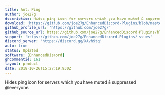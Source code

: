 ```yaml
---
title: Anti Ping
author: joe27g
description: Hides ping icon for servers which you have muted & suppressed @everyone.
download: 'https://github.com/joe27g/EnhancedDiscord-Plugins/blob/master/anti_ping.js'
github_profile_url: 'https://github.com/joe27g/'
github_source_url: https://github.com/joe27g/EnhancedDiscord-Plugins/blob/master/anti_ping.js
support: 'https://github.com/joe27g/EnhancedDiscord-Plugins/issues'
discord_server: 'https://discord.gg/XAvh9tq'
auto: true
status: Updated
software: [EnhancedDiscord]
ghcommentid: 161
layout: product
date: 2018-10-26T15:27:19.930Z
---
```

Hides ping icon for servers which you have muted & suppressed @everyone.